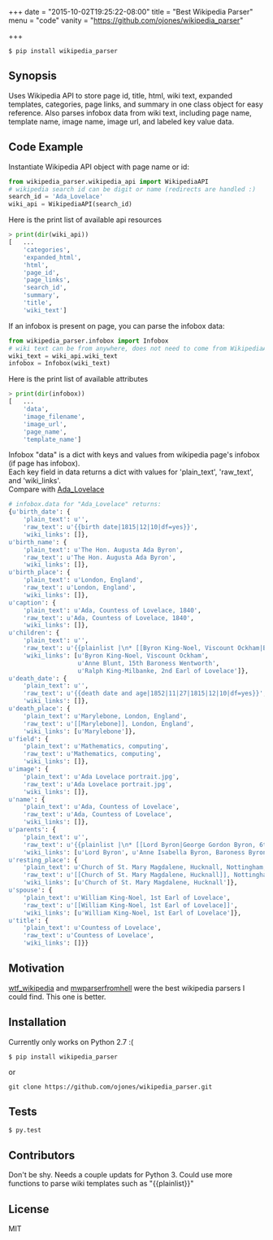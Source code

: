 +++
date = "2015-10-02T19:25:22-08:00"
title = "Best Wikipedia Parser"
menu = "code"
vanity = "https://github.com/ojones/wikipedia_parser"

+++

```git
$ pip install wikipedia_parser
```

## Synopsis

Uses Wikipedia API to store page id, title, html, wiki text, expanded templates, categories, page links, and summary in one class object for easy reference.  Also parses infobox data from wiki text, including page name, template name, image name, image url, and labeled key value data.

## Code Example

Instantiate Wikipedia API object with page name or id:
```python
from wikipedia_parser.wikipedia_api import WikipediaAPI
# wikipedia search id can be digit or name (redirects are handled :)
search_id = 'Ada_Lovelace'
wiki_api = WikipediaAPI(search_id)
```
Here is the print list of available api resources 
```python
> print(dir(wiki_api))
[   ...
    'categories',
    'expanded_html',
    'html',
    'page_id',
    'page_links',
    'search_id',
    'summary',
    'title',
    'wiki_text']
```
If an infobox is present on page, you can parse the infobox data:
```python
from wikipedia_parser.infobox import Infobox
# wiki text can be from anywhere, does not need to come from WikipediaAPI object
wiki_text = wiki_api.wiki_text
infobox = Infobox(wiki_text)
```
Here is the print list of available attributes 
```python
> print(dir(infobox))
[   ...
    'data',
    'image_filename',
    'image_url',
    'page_name',
    'template_name']
```
Infobox "data" is a dict with keys and values from wikipedia page's infobox (if page has infobox). 
<br>Each key field in data returns a dict with values for 'plain_text', 'raw_text', and 'wiki_links'.
<br>Compare with <a href="https://en.wikipedia.org/wiki/Ada_Lovelace" target="_blank">Ada_Lovelace</a>
```python
# infobox.data for "Ada_Lovelace" returns:
{u'birth_date': {
    'plain_text': u'',
    'raw_text': u'{{birth date|1815|12|10|df=yes}}',
    'wiki_links': []},
u'birth_name': {
    'plain_text': u'The Hon. Augusta Ada Byron',
    'raw_text': u'The Hon. Augusta Ada Byron',
    'wiki_links': []},
u'birth_place': {
    'plain_text': u'London, England',
    'raw_text': u'London, England',
    'wiki_links': []},
u'caption': {
    'plain_text': u'Ada, Countess of Lovelace, 1840',
    'raw_text': u'Ada, Countess of Lovelace, 1840',
    'wiki_links': []},
u'children': {
    'plain_text': u'',
    'raw_text': u'{{plainlist |\n* [[Byron King-Noel, Viscount Ockham|Byron King-Noel, Viscount Ockham and 12th Baron Wentworth]]\n* [[Anne Blunt, 15th Baroness Wentworth]]\n* [[Ralph King-Milbanke, 2nd Earl of Lovelace]]}}',
    'wiki_links': [u'Byron King-Noel, Viscount Ockham',
                   u'Anne Blunt, 15th Baroness Wentworth',
                   u'Ralph King-Milbanke, 2nd Earl of Lovelace']},
u'death_date': {
    'plain_text': u'',
    'raw_text': u'{{death date and age|1852|11|27|1815|12|10|df=yes}}',
    'wiki_links': []},
u'death_place': {
    'plain_text': u'Marylebone, London, England',
    'raw_text': u'[[Marylebone]], London, England',
    'wiki_links': [u'Marylebone']},
u'field': {
    'plain_text': u'Mathematics, computing',
    'raw_text': u'Mathematics, computing',
    'wiki_links': []},
u'image': {
    'plain_text': u'Ada Lovelace portrait.jpg',
    'raw_text': u'Ada Lovelace portrait.jpg',
    'wiki_links': []},
u'name': {
    'plain_text': u'Ada, Countess of Lovelace',
    'raw_text': u'Ada, Countess of Lovelace',
    'wiki_links': []},
u'parents': {
    'plain_text': u'',
    'raw_text': u'{{plainlist |\n* [[Lord Byron|George Gordon Byron, 6th Baron Byron]]\n* [[Anne Isabella Byron, Baroness Byron|Anne Isabella Milbanke, 11th Baroness Wentworth]]\n  }}',
    'wiki_links': [u'Lord Byron', u'Anne Isabella Byron, Baroness Byron']},
u'resting_place': {
    'plain_text': u'Church of St. Mary Magdalene, Hucknall, Nottingham, England',
    'raw_text': u'[[Church of St. Mary Magdalene, Hucknall]], Nottingham, England',
    'wiki_links': [u'Church of St. Mary Magdalene, Hucknall']},
u'spouse': {
    'plain_text': u'William King-Noel, 1st Earl of Lovelace',
    'raw_text': u'[[William King-Noel, 1st Earl of Lovelace]]',
    'wiki_links': [u'William King-Noel, 1st Earl of Lovelace']},
u'title': {
    'plain_text': u'Countess of Lovelace',
    'raw_text': u'Countess of Lovelace',
    'wiki_links': []}}
```
## Motivation

[wtf_wikipedia](https://github.com/spencermountain/wtf_wikipedia) and [mwparserfromhell](https://github.com/earwig/mwparserfromhell) were the best wikipedia parsers I could find.  This one is better. 

## Installation

Currently only works on Python 2.7 :(
```git
$ pip install wikipedia_parser
```
or
```git
git clone https://github.com/ojones/wikipedia_parser.git
```

## Tests

```git
$ py.test
```

## Contributors

Don't be shy.  Needs a couple updats for Python 3. Could use more functions to parse wiki templates such as "{{plainlist}}"

## License

MIT
